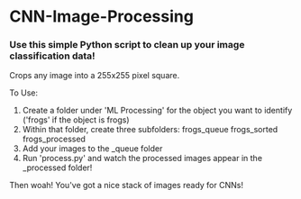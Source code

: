 # CNN-Image-Processing

### Use this simple Python script to clean up your image classification data!
Crops any image into a 255x255 pixel square.


To Use:
1. Create a folder under 'ML Processing' for the object you want to identify ('frogs' if the object is frogs)
2. Within that folder, create three subfolders:
    frogs_queue
    frogs_sorted
    frogs_processed
3. Add your images to the _queue folder
4. Run 'process.py' and watch the processed images appear in the _processed folder!

Then woah! You've got a nice stack of images ready for CNNs!
